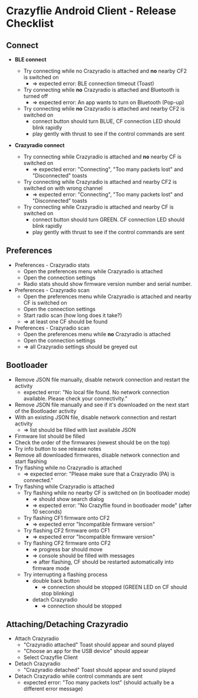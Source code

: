 Crazyflie Android Client - Release Checklist
=====================================

Connect
-------

* **BLE connect**
  * Try connecting while no Crazyradio is attached and **no** nearby CF2 is switched on
     * => expected error: BLE connection timeout (Toast)
  * Try connecting while **no** Crazyradio is attached and Bluetooth is turned off
     * => expected error: An app wants to turn on Bluetooth (Pop-up)
  * Try connecting while **no** Crazyradio is attached and nearby CF2 is switched on
     * connect button should turn BLUE, CF connection LED should blink rapidly
     * play gently with thrust to see if the control commands are sent

* **Crazyradio connect**
  * Try connecting while Crazyradio is attached and **no** nearby CF is switched on
     * => expected error: "Connecting", "Too many packets lost" and "Disconnected" toasts
  * Try connecting while Crazyradio is attached and nearby CF2 is switched on with wrong channel
     * => expected error: "Connecting", "Too many packets lost" and "Disconnected" toasts
  * Try connecting while Crazyradio is attached and nearby CF is switched on
     * connect button should turn GREEN. CF connection LED should blink rapidly
     * play gently with thrust to see if the control commands are sent


Preferences
-----------

* Preferences - Crazyradio stats
  * Open the preferences menu while Crazyradio is attached
  * Open the connection settings
  * Radio stats should show firmware version number and serial number.
* Preferences - Crazyradio scan
  * Open the preferences menu while Crazyradio is attached and nearby CF is switched on
  * Open the connection settings
  * Start radio scan (how long does it take?)
  * => at least one CF should be found
* Preferences - Crazyradio scan
  * Open the preferences menu while **no** Crazyradio is attached
  * Open the connection settings
  * => all Crazyradio settings should be greyed out

Bootloader
-----------

* Remove JSON file manually, disable network connection and restart the activity
  * expected error: "No local file found. No network connection available. Please check your connectivity."
* Remove JSON file manually and see if it's downloaded on the next start of the Bootloader activity
* With an existing JSON file, disable network connection and restart activity
  * => list should be filled with last available JSON
* Firmware list should be filled
* Check the order of the firmwares (newest should be on the top)
* Try info button to see release notes
* Remove all downloaded firmwares, disable network connection and start flashing
* Try flashing while no Crazyradio is attached
  * => expected error: "Please make sure that a Crazyradio (PA) is connected."
* Try flashing while Crazyradio is attached
  * Try flashing while no nearby CF is switched on (in bootloader mode)
      * => should show search dialog
      * => expected error: "No Crazyflie found in bootloader mode" (after 10 seconds)
  * Try flashing CF1 firmware onto CF2
      * => expected error "Incompatible firmware version"
  * Try flashing CF2 firmware onto CF1
      * => expected error "Incompatible firmware version"
  * Try flashing CF2 firmware onto CF2
      * => progress bar should move
      * => console should be filled with messages
      * => after flashing, CF should be restarted automatically into firmware mode
  * Try interrupting a flashing process
      * double back button
          * => connection should be stopped (GREEN LED on CF should stop blinking)
      * detach Crazyradio
          * => connection should be stopped


Attaching/Detaching Crazyradio
------------------------------

* Attach Crazyradio
  * "Crazyradio attached" Toast should appear and sound played
  * "Choose an app for the USB device" should appear
  * Select Crazyflie Client
* Detach Crazyradio
  * "Crazyradio detached" Toast should appear and sound played
* Detach Crazyradio while control commands are sent
  * expected error: "Too many packets lost" (should actually be a different error message)